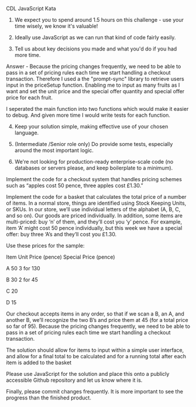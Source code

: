 CDL JavaScript Kata

1. We expect you to spend around 1.5 hours on this challenge - use your time wisely, we know it's valuable!

2. Ideally use JavaScript as we can run that kind of code fairly easily.

3. Tell us about key decisions you made and what you'd do if you had more time.

Answer - Because the pricing changes frequently, we need to be able to pass in a set of pricing rules each time we start handling a checkout transaction. Therefore I used a the "prompt-sync" library to retrieve users input in the priceSetup function. Enabling me to input as many fruits as I want and set the unit price and the special offer quantity and special offer price for each fruit.

I seperated the main function into two functions which would make it easier to debug. And given more time I would write tests for each function.

4. Keep your solution simple, making effective use of your chosen language.

5. (Intermediate /Senior role only) Do provide some tests, especially around the most important logic.

6. We're not looking for production-ready enterprise-scale code (no databases or servers please, and keep boilerplate to a minimum).

Implement the code for a checkout system that handles pricing schemes such as “apples cost 50 pence, three apples cost £1.30.”

Implement the code for a basket that calculates the total price of a number of items. In a normal store, things are identified using Stock Keeping Units, or SKUs. In our store, we’ll use individual letters of the alphabet (A, B, C, and so on). Our goods are priced individually. In addition, some items are multi-priced: buy ‘n’ of them, and they’ll cost you ‘y’ pence. For example, item ‘A’ might cost 50 pence individually, but this week we have a special offer: buy three ‘A’s and they’ll cost you £1.30.

Use these prices for the sample:

Item Unit Price (pence) Special Price (pence)

A 50 3 for 130

B 30 2 for 45

C 20

D 15

Our checkout accepts items in any order, so that if we scan a B, an A, and another B, we’ll recognize the two B’s and price them at 45 (for a total price so far of 95). Because the pricing changes frequently, we need to be able to pass in a set of pricing rules each time we start handling a checkout transaction.

The solution should allow for items to input within a simple user interface, and allow for a final total to be calculated and for a running total after each item is added to the basket

Please use JavaScript for the solution and place this onto a publicly accessible Github repository and let us know where it is.

Finally, please commit changes frequently. It is more important to see the progress than the finished product.
